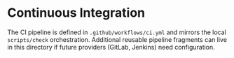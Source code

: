 <!-- SPDX-License-Identifier: MPL-2.0 -->
# Continuous Integration

The CI pipeline is defined in `.github/workflows/ci.yml` and mirrors the local `scripts/check` orchestration. Additional reusable pipeline fragments can live in this directory if future providers (GitLab, Jenkins) need configuration.
